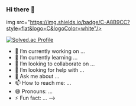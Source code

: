 ### Hi there 👋


img src="https://img.shields.io/badge/C-A8B9CC?style=flat&logo=C&logoColor=white"/>

[![Solved.ac Profile](http://mazassumnida.wtf/api/generate_badge?boj=dhgoldkim)](https://solved.ac/dhgoldkim)<br/>



- 🔭 I’m currently working on ...
- 🌱 I’m currently learning ...
- 👯 I’m looking to collaborate on ...
- 🤔 I’m looking for help with ...
- 💬 Ask me about ...
- 📫 How to reach me: ...
- 😄 Pronouns: ...
- ⚡ Fun fact: ...
-->
